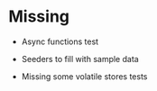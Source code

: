 # Missing

- Async functions test

- Seeders to fill with sample data

- Missing some volatile stores tests
